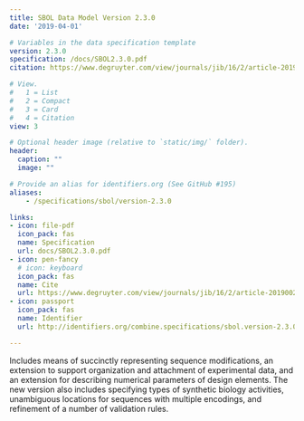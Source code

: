 ```yaml
---
title: SBOL Data Model Version 2.3.0
date: '2019-04-01'

# Variables in the data specification template
version: 2.3.0
specification: /docs/SBOL2.3.0.pdf
citation: https://www.degruyter.com/view/journals/jib/16/2/article-20190025.xml

# View.
#   1 = List
#   2 = Compact
#   3 = Card
#   4 = Citation
view: 3

# Optional header image (relative to `static/img/` folder).
header:
  caption: ""
  image: ""

# Provide an alias for identifiers.org (See GitHub #195)
aliases:
    - /specifications/sbol/version-2.3.0

links:
- icon: file-pdf
  icon_pack: fas
  name: Specification
  url: docs/SBOL2.3.0.pdf
- icon: pen-fancy
  # icon: keyboard
  icon_pack: fas
  name: Cite
  url: https://www.degruyter.com/view/journals/jib/16/2/article-20190025.xml
- icon: passport
  icon_pack: fas
  name: Identifier
  url: http://identifiers.org/combine.specifications/sbol.version-2.3.0

---
```


Includes means of succinctly representing sequence modifications, an
extension to support organization and attachment of experimental data,
and an extension for describing numerical parameters of design
elements. The new version also includes specifying types of synthetic
biology activities, unambiguous locations for sequences with multiple
encodings, and refinement of a number of validation rules.

